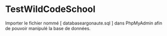 # TestWildCodeSchool
Importer le fichier nommé [ databaseargonaute.sql ] dans PhpMyAdmin afin de pouvoir manipulé la base de données.
